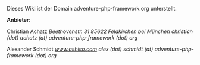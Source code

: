 Dieses Wiki ist der Domain adventure-php-framework.org unterstellt.

**Anbieter:**

Christian Achatz
*Beethovenstr. 31
85622 Feldkirchen bei München
christian (dot) achatz (at) adventure-php-framework (dot) org*

Alexander Schmidt
*www.ashiso.com
alex (dot) schmidt (at) adventure-php-framework (dot) org*